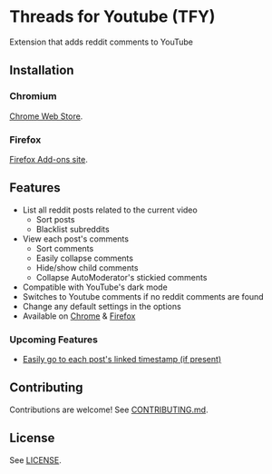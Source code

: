 # Threads for Youtube (TFY)

Extension that adds reddit comments to YouTube

## Installation

### Chromium

[Chrome Web Store](https://chrome.google.com/webstore/detail/threads-for-youtube/npbmhogimiolmklafhlpbifkjinoadkh).

### Firefox

[Firefox Add-ons site](https://addons.mozilla.org/en-US/firefox/addon/threads-for-youtube/).

## Features

- List all reddit posts related to the current video
  - Sort posts
  - Blacklist subreddits
- View each post's comments
  - Sort comments
  - Easily collapse comments
  - Hide/show child comments
  - Collapse AutoModerator's stickied comments
- Compatible with YouTube's dark mode
- Switches to Youtube comments if no reddit comments are found
- Change any default settings in the options
- Available on [Chrome](https://chrome.google.com/webstore/detail/threads-for-youtube/npbmhogimiolmklafhlpbifkjinoadkh) & [Firefox](https://addons.mozilla.org/en-US/firefox/addon/threads-for-youtube/)

### Upcoming Features

- [Easily go to each post's linked timestamp (if present)](https://github.com/a-bravo/threads-for-youtube/pull/9)

## Contributing

Contributions are welcome! See [CONTRIBUTING.md](/CONTRIBUTING.md).

## License

See [LICENSE](/LICENSE).
